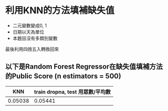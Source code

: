 # 利用KNN的方法填補缺失值
- 二元變數變成0, 1
- 日期以天為單位
- 本題目沒有多類別變數

最後利用四捨五入轉換回來

## 以下是Random Forest Regressor在缺失值填補方法的Public Score (n estimators = 500)
| KNN | train dropna, test 用眾數/平均數 |
| --- | --- |
| 0.05038 | 0.05441 |